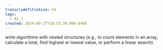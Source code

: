 ```yaml
---
transcludeTitleSize: h4
tags:
  - A2.3
created: 2024-09-27T10:53:39.000-0400
---
```

write algorithms with nested structures (e.g., to count elements in an array, calculate a total, find highest or lowest value, or perform a linear search).